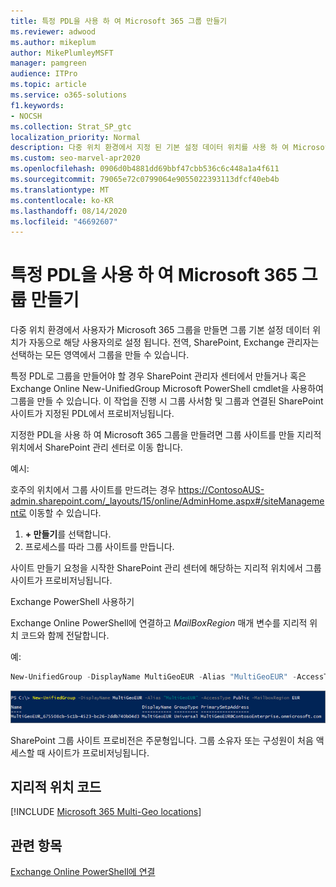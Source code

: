```yaml
---
title: 특정 PDL을 사용 하 여 Microsoft 365 그룹 만들기
ms.reviewer: adwood
ms.author: mikeplum
author: MikePlumleyMSFT
manager: pamgreen
audience: ITPro
ms.topic: article
ms.service: o365-solutions
f1.keywords:
- NOCSH
ms.collection: Strat_SP_gtc
localization_priority: Normal
description: 다중 위치 환경에서 지정 된 기본 설정 데이터 위치를 사용 하 여 Microsoft 365 그룹을 만드는 방법을 알아봅니다.
ms.custom: seo-marvel-apr2020
ms.openlocfilehash: 0906d0b4881dd69bbf47cbb536c6c448a1a4f611
ms.sourcegitcommit: 79065e72c0799064e9055022393113dfcf40eb4b
ms.translationtype: MT
ms.contentlocale: ko-KR
ms.lasthandoff: 08/14/2020
ms.locfileid: "46692607"
---
```

# <a name="create-a-microsoft-365-group-with-a-specific-pdl"></a>특정 PDL을 사용 하 여 Microsoft 365 그룹 만들기

다중 위치 환경에서 사용자가 Microsoft 365 그룹을 만들면 그룹 기본 설정 데이터 위치가 자동으로 해당 사용자의로 설정 됩니다. 전역, SharePoint, Exchange 관리자는 선택하는 모든 영역에서 그룹을 만들 수 있습니다. 

특정 PDL로 그룹을 만들어야 할 경우 SharePoint 관리자 센터에서 만들거나 혹은 Exchange Online New-UnifiedGroup Microsoft PowerShell cmdlet을 사용하여 그룹을 만들 수 있습니다. 이 작업을 진행 시 그룹 사서함 및 그룹과 연결된 SharePoint 사이트가 지정된 PDL에서 프로비저닝됩니다.

지정한 PDL을 사용 하 여 Microsoft 365 그룹을 만들려면 그룹 사이트를 만들 지리적 위치에서 SharePoint 관리 센터로 이동 합니다.

예시:

호주의 위치에서 그룹 사이트를 만드려는 경우 https://ContosoAUS-admin.sharepoint.com/_layouts/15/online/AdminHome.aspx#/siteManagement로 이동할 수 있습니다.

1. **+ 만들기**를 선택합니다.
2. 프로세스를 따라 그룹 사이트를 만듭니다.

사이트 만들기 요청을 시작한 SharePoint 관리 센터에 해당하는 지리적 위치에서 그룹 사이트가 프로비저닝됩니다. 

Exchange PowerShell 사용하기 

Exchange Online PowerShell에 연결하고 *MailBoxRegion* 매개 변수를 지리적 위치 코드와 함께 전달합니다.

예: 

```PowerShell
New-UnifiedGroup -DisplayName MultiGeoEUR -Alias "MultiGeoEUR" -AccessType Public -MailboxRegion EUR 
```

![구문을 사용하는 New-UnifiedGroup PowerShell cmdlet의 스크린 샷](../media/multi-geo-new-group-with-pdl-powershell.png)

SharePoint 그룹 사이트 프로비전은 주문형입니다. 그룹 소유자 또는 구성원이 처음 액세스할 때 사이트가 프로비저닝됩니다.

## <a name="geo-location-codes"></a>지리적 위치 코드

[!INCLUDE [Microsoft 365 Multi-Geo locations](../includes/microsoft-365-multi-geo-locations.md)]

## <a name="related-topics"></a>관련 항목

[Exchange Online PowerShell에 연결](https://docs.microsoft.com/powershell/exchange/exchange-online/connect-to-exchange-online-powershell/connect-to-exchange-online-powershell)
